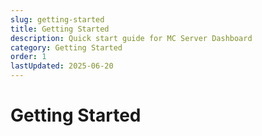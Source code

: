 ```yaml
---
slug: getting-started
title: Getting Started
description: Quick start guide for MC Server Dashboard
category: Getting Started
order: 1
lastUpdated: 2025-06-20
---
```


# Getting Started
